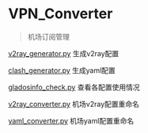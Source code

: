 # VPN_Converter
> 机场订阅管理

[v2ray_generator.py](https://github.com/Gc-Mall/VPN_Manager/blob/main/v2ray_generator.py) 生成v2ray配置

[clash_generator.py](https://github.com/Gc-Mall/VPN_Manager/blob/main/clash_generator.py) 生成yaml配置

[gladosinfo_check.py](https://github.com/Gc-Mall/VPN_Manager/blob/main/gladosinfo_check.py) 查看各配置使用情况

[v2ray_converter.py](https://github.com/Gc-Mall/VPN_Manager/blob/main/v2ray_converter.py) 机场v2ray配置重命名

[yaml_converter.py](https://github.com/Gc-Mall/VPN_Manager/blob/main/yaml_converter.py) 机场yaml配置重命名
